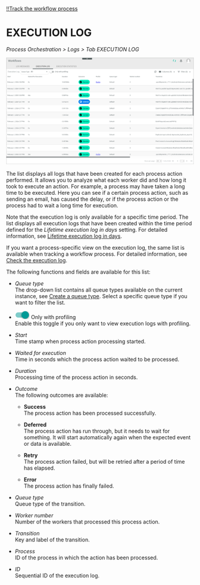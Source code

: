 [!!Track the workflow process](../Operation/09_TrackWorkflowProcess.md)

# EXECUTION LOG
<!---NEU Neues Kapitel-->
*Process Orchestration > Logs > Tab EXECUTION LOG*

![Execution log](../../Assets/Screenshots/ActindoWorkFlow/Logs/ExecutionLog.png "[Execution log]")

The list displays all logs that have been created for each process action performed. It allows you to analyze what each worker did and how long it took to execute an action. For example, a process may have taken a long time to be executed. Here you can see if a certain process action, such as sending an email, has caused the delay, or if the process action or the process had to wait a long time for execution.

Note that the execution log is only available for a specific time period. The list displays all execution logs that have been created within the time period defined for the *Lifetime execution log in days* setting. For detailed information, see [Lifetime execution log in days](./07a_Settings.md#lifetime-execution-log-in-days).  

If you want a process-specific view on the execution log, the same list is available when tracking a workflow process. For detailed information, see [Check the execution log](../Operation/09_TrackWorkflowProcess.md#check-the-execution-log).

The following functions and fields are available for this list:

- *Queue type*   
   The drop-down list contains all queue types available on the current instance, see [Create a queue type](../Integration/01_ConfigureQueueTypes.md#create-a-queue-type). Select a specific queue type if you want to filter the list. 

- ![Only with profiling](../../Assets/Icons/Toggle.png "[Only with profiling]") Only with profiling   
    Enable this toggle if you only want to view execution logs with profiling. <!---Noch nicht da:For detailed information, see [Profile](06d_Profile.md).-->

- *Start*   
   Time stamp when process action processing started.

- *Waited for execution*   
   Time in seconds which the process action waited to be processed.

- *Duration*    
   Processing time of the process action in seconds.

- *Outcome*    
   The following outcomes are available:

   - **Success**   
    The process action has been processed successfully.   

   - **Deferred**   
    The process action has run through, but it needs to wait for something. It will start automatically again when the expected event or data is available.  

   - **Retry**    
    The process action failed, but will be retried after a period of time has elapsed. 

   - **Error**   
    The process action has finally failed.
<!---zurzeit noch nicht aktiv
- *Profile*   
    Click the *Profile* link that was created for the action.   
    The run report is displayed in a new browser window. For detailed information, see [Profile](06d_Profile.md).-->

- *Queue type*   
   Queue type of the transition.

- *Worker number*   
   Number of the workers that processed this process action.
 
- *Transition*   
   Key and label of the transition.

- *Process*   
   ID of the process in which the action has been processed. <!--- Hallo Julian, Spalte ist leer, was sollte hier angezeigt werden? -->   
   
- *ID*   
   Sequential ID of the execution log.